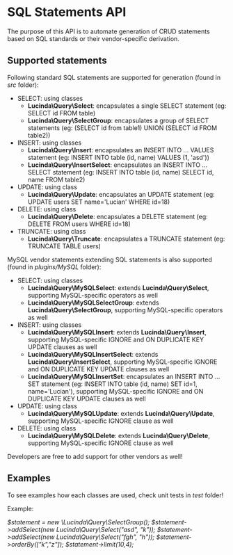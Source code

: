 # SQL Statements API

The purpose of this API is to automate generation of CRUD statements based on SQL standards or their vendor-specific derivation.

## Supported statements

Following standard SQL statements are supported for generation (found in _src_ folder):

- SELECT: using classes 
    - **Lucinda\Query\Select**: encapsulates a single SELECT statement (eg: SELECT id FROM table)
    - **Lucinda\Query\SelectGroup**: encapsulates a group of SELECT statements (eg: (SELECT id from table1) UNION (SELECT id FROM table2))
- INSERT: using classes 
    - **Lucinda\Query\Insert**: encapsulates an INSERT INTO ... VALUES statement (eg: INSERT INTO table (id, name) VALUES (1, 'asd'))
    - **Lucinda\Query\InsertSelect**: encapsulates an INSERT INTO ... SELECT statement (eg: INSERT INTO table (id, name) SELECT id, name FROM table2)
- UPDATE: using class
    - **Lucinda\Query\Update**: encapsulates an UPDATE statement (eg: UPDATE users SET name='Lucian' WHERE id=18)
- DELETE: using class
    - **Lucinda\Query\Delete**: encapsulates a DELETE statement (eg: DELETE FROM users WHERE id=18)
- TRUNCATE: using class 
    - **Lucinda\Query\Truncate**: encapsulates a TRUNCATE statement (eg: TRUNCATE TABLE users)
    
MySQL vendor statements extending SQL statements is also supported (found in _plugins/MySQL_ folder):

- SELECT: using classes 
    - **Lucinda\Query\MySQLSelect**: extends **Lucinda\Query\Select**, supporting MySQL-specific operators as well
    - **Lucinda\Query\MySQLSelectGroup**: extends **Lucinda\Query\SelectGroup**, supporting MySQL-specific operators as well
- INSERT: using classes 
    - **Lucinda\Query\MySQLInsert**: extends **Lucinda\Query\Insert**, supporting MySQL-specific IGNORE and ON DUPLICATE KEY UPDATE clauses as well
    - **Lucinda\Query\MySQLInsertSelect**: extends **Lucinda\Query\InsertSelect**, supporting MySQL-specific IGNORE and ON DUPLICATE KEY UPDATE clauses as well
    - **Lucinda\Query\MySQLInsertSet**: encapsulates an INSERT INTO ... SET statement (eg: INSERT INTO table (id, name) SET id=1, name='Lucian'), supporting MySQL-specific IGNORE and ON DUPLICATE KEY UPDATE clauses as well
- UPDATE: using class
    - **Lucinda\Query\MySQLUpdate**: extends **Lucinda\Query\Update**, supporting MySQL-specific IGNORE clause as well
- DELETE: using class
    - **Lucinda\Query\MySQLDelete**: extends **Lucinda\Query\Delete**, supporting MySQL-specific IGNORE clause as well

Developers are free to add support for other vendors as well! 

## Examples

To see examples how each classes are used, check unit tests in _test_ folder!

Example:

_$statement = new \Lucinda\Query\SelectGroup();
$statement->addSelect(new Lucinda\Query\Select("asd", "k"));
$statement->addSelect(new Lucinda\Query\Select("fgh", "h"));
$statement->orderBy(["k","z"]);
$statement->limit(10,4);_